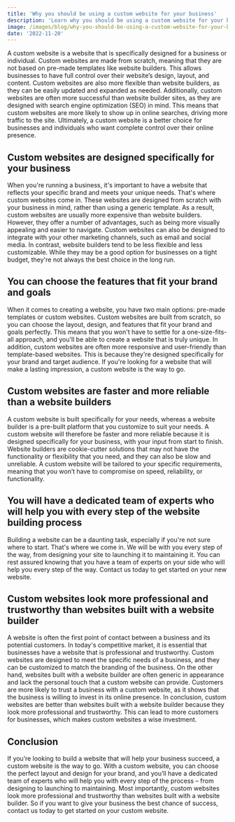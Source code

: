 ```yaml
---
title: 'Why you should be using a custom website for your business'
description: 'Learn why you should be using a custom website for your business!'
image: /images/blog/why-you-should-be-using-a-custom-website-for-your-business.png
date: '2022-11-20'
---
```


A custom website is a website that is specifically designed for a business or individual. Custom websites are made from scratch, meaning that they are not based on pre-made templates like website builders. This allows businesses to have full control over their website’s design, layout, and content. Custom websites are also more flexible than website builders, as they can be easily updated and expanded as needed. Additionally, custom websites are often more successful than website builder sites, as they are designed with search engine optimization (SEO) in mind. This means that custom websites are more likely to show up in online searches, driving more traffic to the site. Ultimately, a custom website is a better choice for businesses and individuals who want complete control over their online presence.

## Custom websites are designed specifically for your business

When you're running a business, it's important to have a website that reflects your specific brand and meets your unique needs. That's where custom websites come in. These websites are designed from scratch with your business in mind, rather than using a generic template. As a result, custom websites are usually more expensive than website builders. However, they offer a number of advantages, such as being more visually appealing and easier to navigate. Custom websites can also be designed to integrate with your other marketing channels, such as email and social media. In contrast, website builders tend to be less flexible and less customizable. While they may be a good option for businesses on a tight budget, they're not always the best choice in the long run.

## You can choose the features that fit your brand and goals

When it comes to creating a website, you have two main options: pre-made templates or custom websites. Custom websites are built from scratch, so you can choose the layout, design, and features that fit your brand and goals perfectly. This means that you won't have to settle for a one-size-fits-all approach, and you'll be able to create a website that is truly unique. In addition, custom websites are often more responsive and user-friendly than template-based websites. This is because they're designed specifically for your brand and target audience. If you're looking for a website that will make a lasting impression, a custom website is the way to go.

## Custom websites are faster and more reliable than a website builders

A custom website is built specifically for your needs, whereas a website builder is a pre-built platform that you customize to suit your needs. A custom website will therefore be faster and more reliable because it is designed specifically for your business, with your input from start to finish. Website builders are cookie-cutter solutions that may not have the functionality or flexibility that you need, and they can also be slow and unreliable. A custom website will be tailored to your specific requirements, meaning that you won’t have to compromise on speed, reliability, or functionality.

## You will have a dedicated team of experts who will help you with every step of the website building process

Building a website can be a daunting task, especially if you're not sure where to start. That's where we come in. We will be with you every step of the way, from designing your site to launching it to maintaining it. You can rest assured knowing that you have a team of experts on your side who will help you every step of the way. Contact us today to get started on your new website.

## Custom websites look more professional and trustworthy than websites built with a website builder

A website is often the first point of contact between a business and its potential customers. In today's competitive market, it is essential that businesses have a website that is professional and trustworthy. Custom websites are designed to meet the specific needs of a business, and they can be customized to match the branding of the business. On the other hand, websites built with a website builder are often generic in appearance and lack the personal touch that a custom website can provide. Customers are more likely to trust a business with a custom website, as it shows that the business is willing to invest in its online presence. In conclusion, custom websites are better than websites built with a website builder because they look more professional and trustworthy. This can lead to more customers for businesses, which makes custom websites a wise investment.

## Conclusion

If you’re looking to build a website that will help your business succeed, a custom website is the way to go. With a custom website, you can choose the perfect layout and design for your brand, and you’ll have a dedicated team of experts who will help you with every step of the process – from designing to launching to maintaining. Most importantly, custom websites look more professional and trustworthy than websites built with a website builder. So if you want to give your business the best chance of success, contact us today to get started on your custom website.